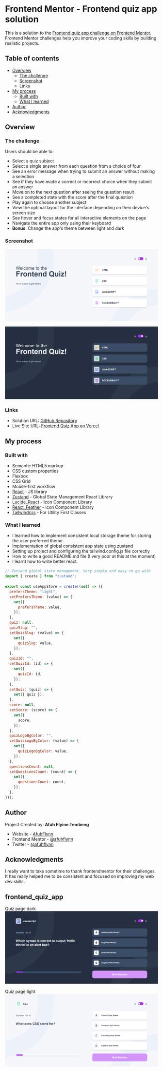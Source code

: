 # Frontend Mentor - Frontend quiz app solution

This is a solution to the [Frontend quiz app challenge on Frontend Mentor](https://www.frontendmentor.io/challenges/frontend-quiz-app-BE7xkzXQnU). Frontend Mentor challenges help you improve your coding skills by building realistic projects.

## Table of contents

- [Overview](#overview)
  - [The challenge](#the-challenge)
  - [Screenshot](#screenshot)
  - [Links](#links)
- [My process](#my-process)
  - [Built with](#built-with)
  - [What I learned](#what-i-learned)
- [Author](#author)
- [Acknowledgments](#acknowledgments)

## Overview

### The challenge

Users should be able to:

- Select a quiz subject
- Select a single answer from each question from a choice of four
- See an error message when trying to submit an answer without making a selection
- See if they have made a correct or incorrect choice when they submit an answer
- Move on to the next question after seeing the question result
- See a completed state with the score after the final question
- Play again to choose another subject
- View the optimal layout for the interface depending on their device's screen size
- See hover and focus states for all interactive elements on the page
- Navigate the entire app only using their keyboard
- **Bonus**: Change the app's theme between light and dark

### Screenshot

![Home Page Light](./public/solution_img/home_light.png)

![Home Page Dark](./public/solution_img/home_dark.png)

### Links

- Solution URL: [GitHub Repository](https://github.com/afuhflynn/frontend_quiz_app)
- Live Site URL: [Frontend Quiz App on Vercel](https://frontend-quiz-app.vercel.app)

## My process

### Built with

- Semantic HTML5 markup
- CSS custom properties
- Flexbox
- CSS Grid
- Mobile-first workflow
- [React](https://reactjs.org/) - JS library
- [Zustand](https://zustand-demo.pmnd.rs/) - Global State Management React Library
- [Lucide_React](https://lucide.dev) - Icon Component Library
- [React_Feather](https://feathericons.com/) - Icon Component Library
- [Tailwindcss](https://tailwindcss.com) - For Utility First Classes

### What I learned

- I learned how to implement consistent local storage theme for storing the user preferred theme.
- Implementation of global consistent app state using zustand
- Setting up project and configuring the tailwind.config.js file correctly
- How to write a good README.md file (I very poor at this at the moment)
- I learnt how to write better react.

```js
// Zustand global state management. Very simple and easy to go with
import { create } from "zustand";

export const useAppStore = create((set) => ({
  prefersTheme: "light",
  setPrefersTheme: (value) => {
    set({
      prefersTheme: value,
    });
  },
  quiz: null,
  quizSlug: "",
  setQuizSlug: (value) => {
    set({
      quizSlug: value,
    });
  },
  quizId: "",
  setQuizId: (id) => {
    set({
      quizId: id,
    });
  },
  setQuiz: (quiz) => {
    set({ quiz });
  },
  score: null,
  setScore: (score) => {
    set({
      score,
    });
  },
  quizLogoBgColor: "",
  setQuizLogoBgColor: (value) => {
    set({
      quizLogoBgColor: value,
    });
  },
  questionsCount: null,
  setQuestionsCount: (count) => {
    set({
      questionsCount: count,
    });
  },
}));
```

## Author

Project Created by: **Afuh Flyine Tembeng**

- Website - [AfuhFlynn](https://github.com/afuhflynn)
- Frontend Mentor - [@afuhflynn](https://www.frontendmentor.io/profile/afuhflynn)
- Twitter - [@afuhflynn](https://www.twitter.com/afuhflynn)

## Acknowledgments

I really want to take sometime to thank frontendmentor for their challenges. It has really helped me to be consistent and focused on improving my web dev skills.

## frontend_quiz_app

Quiz page dark
![Home Page Dark](./public/solution_img/quiz_new_dark.png)

Quiz page light
![Home Page Dark](./public/solution_img/quiz_new_light.png)
